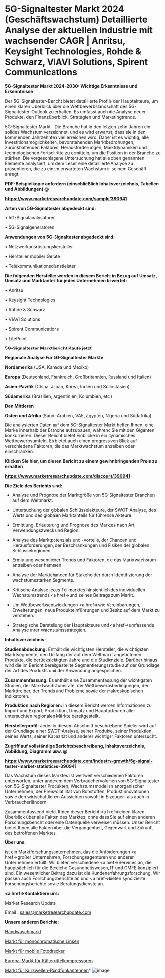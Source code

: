 # 5G-Signaltester Markt 2024 (Geschäftswachstum) Detaillierte Analyse der aktuellen Industrie mit wachsender CAGR | Anritsu, Keysight Technologies, Rohde & Schwarz, VIAVI Solutions, Spirent Communications

<strong>5G-Signaltester Markt 2024-2030: Wichtige Erkenntnisse und Erkenntnisse</strong>

Der 5G-Signaltester-Bericht bietet detaillierte Profile der Hauptakteure, um einen klaren Überblick über die Wettbewerbslandschaft des 5G-Signaltester-Outlook zu erhalten. Es umfasst auch die Analyse neuer Produkte, den Finanzüberblick, Strategien und Marketingtrends.

5G-Signaltester Markt - Die Branche hat in den letzten zehn Jahren ein solides Wachstum verzeichnet, und es wird erwartet, dass sie in den kommenden Jahrzehnten viel erreichen wird. Daher ist es wichtig, alle Investitionsmöglichkeiten, bevorstehenden Marktbedrohungen, zurückhaltenden Faktoren, Herausforderungen, Marktdynamiken und technologischen Fortschritte zu ermitteln, um die Position in der Branche zu stärken. Die vorgeschlagene Untersuchung hat alle oben genannten Elemente analysiert, um dem Leser eine detaillierte Analyse zu präsentieren, die zu einem erwarteten Wachstum in seinem Geschäft anregt.



<strong><b>PDF-Beispielkopie anfordern (einschließlich Inhaltsverzeichnis, Tabellen und Abbildungen) @ </b></strong>

<strong><a href=https://www.marketresearchupdate.com/sample/390941>

<strong>https://www.marketresearchupdate.com/sample/390941</u></a></strong></strong>



<strong>Arten von 5G-Signaltester abgedeckt sind:</strong>

• 5G-Signalanalysatoren

• 5G-Signalgeneratoren



<strong>Anwendungen von 5G-Signaltester abgedeckt sind:</strong>

• Netzwerkausrüstungshersteller

• Hersteller mobiler Geräte

• Telekommunikationsdienstleister



<strong>Die folgenden Hersteller werden in diesem Bericht in Bezug auf Umsatz, Umsatz und Marktanteil für jedes Unternehmen bewertet:</strong>

• Anritsu

• Keysight Technologies

• Rohde & Schwarz

• VIAVI Solutions

• Spirent Communications

• LitePoint



<strong>5G-Signaltester Marktbericht <a href=https://www.marketresearchupdate.com/buynow/390941>Kaufe jetzt</a></strong>



<strong>Regionale Analyse Für 5G-Signaltester Märkte</strong>



<strong>Nordamerika</strong> (USA, Kanada und Mexiko)



<strong>Europa</strong> (Deutschland, Frankreich, Großbritannien, Russland und Italien)



<strong>Asien-Pazifik</strong> (China, Japan, Korea, Indien und Südostasien)



<strong>Südamerika</strong> (Brasilien, Argentinien, Kolumbien, etc.)



<strong>Den Mittleren</strong> 

<strong>Osten und Afrika</strong> (Saudi-Arabien, VAE, ägypten, Nigeria und Südafrika)

Die analysierten Daten auf dem 5G-Signaltester Markt helfen Ihnen, eine Marke innerhalb der Branche aufzubauen, während Sie mit den Giganten konkurrieren. Dieser Bericht bietet Einblicke in ein dynamisches Wettbewerbsumfeld. Es bietet auch einen progressiven Blick auf verschiedene Faktoren, die das Marktwachstum antreiben oder einschränken.



<strong>Klicken Sie hier, um diesen Bericht zu einem gewinnbringenden Preis zu erhalten
</strong>

<strong><a href=https://www.marketresearchupdate.com/discount/390941>https://www.marketresearchupdate.com/discount/390941</b></u></strong></a>



<strong>Die Ziele des Berichts sind:</strong>

- Analyse und Prognose der Marktgröße von 5G-Signaltester Branchen auf dem Weltmarkt.

- Untersuchung der globalen Schlüsselakteure, der SWOT-Analyse, des Werts und des globalen Marktanteils für führende Akteure.

- Ermittlung, Erläuterung und Prognose des Marktes nach Art, Verwendungszweck und Region.

- Analyse des Marktpotenzials und -vorteils, der Chancen und Herausforderungen, der Beschränkungen und Risiken der globalen Schlüsselregionen.

- Ermittlung wesentlicher Trends und Faktoren, die das Marktwachstum antreiben oder hemmen.

- Analyse der Marktchancen für Stakeholder durch Identifizierung der wachstumsstarken Segmente.

- Kritische Analyse jedes Teilmarktes hinsichtlich des individuellen Wachstumstrends <a href=>und</a> seines Beitrags zum Markt.

- Um Wettbewerbsentwicklungen <a href=>wie</a> Vereinbarungen, Erweiterungen, neue Produkteinführungen und Besitz auf dem Markt zu verstehen.

- Strategische Darstellung der Hauptakteure und <a href=>umfas</a>sende Analyse ihrer Wachstumsstrategien.



<strong>Inhaltsverzeichnis:</strong>



<strong>Studienabdeckung:</strong> Enthält die wichtigsten Hersteller, die wichtigsten Marktsegmente, den Umfang der auf dem Weltmarkt angebotenen Produkte, die berücksichtigten Jahre und die Studienziele. Darüber hinaus wird die im Bericht bereitgestellte Segmentierungsstudie auf der Grundlage der Art des Produkts und der Anwendung angesprochen.



<strong>Zusammenfassung:</strong> Es enthält eine Zusammenfassung der wichtigsten Studien, der Marktwachstumsrate, der Wettbewerbsbedingungen, der Markttreiber, der Trends und Probleme sowie der makroskopischen Indikatoren.



<strong>Produktion nach Regionen:</strong> In diesem Bericht werden Informationen zu Import und Export, Produktion, Umsatz und Hauptakteuren aller untersuchten regionalen Märkte bereitgestellt.



<strong>Herstellerprofil:</strong> Jeder in diesem Abschnitt beschriebene Spieler wird auf der Grundlage einer SWOT-Analyse, seiner Produkte, seiner Produktion, seines Werts, seiner Kapazität und anderer wichtiger Faktoren untersucht.



<strong><b>Zugriff auf vollständige Berichtsbeschreibung, Inhaltsverzeichnis, Abbildung, Diagramm usw. @ </b></strong>

<strong><a href=https://www.marketresearchupdate.com/industry-growth/5g-signal-tester-market-statistices-390941>https://www.marketresearchupdate.com/industry-growth/5g-signal-tester-market-statistices-390941</a></strong>

Das Wachstum dieses Marktes ist weltweit verschiedenen Faktoren unterworfen, unter anderem dem Verbrauchervolumen von 5G-Signaltester von 5G-Signaltester Produkten, Wachstumsmodellen anorganischer Unternehmen, der Preisvolatilität von Rohstoffen, Produktinnovationen sowie den wirtschaftlichen Aussichten sowohl in Erzeuger- als auch in Verbraucherländern.

Zusammenfassend bietet Ihnen dieser Bericht <a href=>einen</a> klaren Überblick über alle Fakten des Marktes, ohne dass Sie auf einen anderen Forschungsbericht oder eine Datenquelle verweisen müssen. Unser Bericht bietet Ihnen alle Fakten über die Vergangenheit, Gegenwart und Zukunft des betroffenen Marktes.



<strong>Über uns:</strong>

 ist ein Marktforschungsunternehmen, das die Anforderungen <a href=>großer</a> Unternehmen, Forschungsagenturen und anderer Unternehmen erfüllt. Wir bieten verschiedene <a href=>Services</a> an, die hauptsächlich für die Bereiche Gesundheitswesen, IT und CMFE konzipiert sind. Ein wesentlicher Beitrag dazu ist die Kundenerfahrungsforschung. Wir passen auch Forschungsberichte an und <a href=>bieten</a> syndizierte Forschungsberichte sowie Beratungsdienste an.



<strong><a href=>Kontaktiere uns:</a></strong>

Market Research Update

Email : sales@marketresearchupdate.com



<strong>Unsere anderen Berichte:</strong>

<a href=https://www.linkedin.com/pulse/hand-wash-market-2023-top-key-players-types-applications>Handwaschmarkt</a>

<a href=https://www.linkedin.com/pulse/monochromatic-lenses-market-size-emerging-trends>Markt für monochromatische Linsen</a>

<a href=https://www.linkedin.com/pulse/mobile-photo-printer-market-analysis-segment-region-growth>Markt für mobile Fotodrucker</a>

<a href=https://www.linkedin.com/pulse/europe-refrigerant-compressor-market-2023-current>Europa-Markt für Kältemittelkompressoren</a>

<a href=https://www.linkedin.com/pulse/shortwave-radio-broadcast-antennas-market-l6yyc/>Markt für Kurzwellen-Rundfunkantennen</a>"
![image](https://github.com/Gayatrikarjule/Market-Analysis-361/assets/97346546/c82b7d97-ec3d-49f7-b802-e1e806e0561f)
